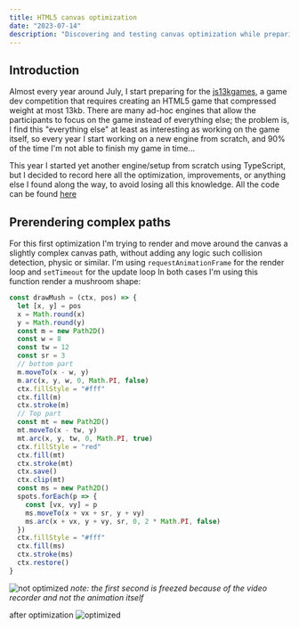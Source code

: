 ```yaml
---
title: HTML5 canvas optimization
date: "2023-07-14"
description: "Discovering and testing canvas optimization while preparing for the js13kgames 2023"
---
```


## Introduction

Almost every year around July, I start preparing for the [js13kgames](https://js13kgames.com/), a game dev competition that requires creating an HTML5 game that compressed weight at most 13kb. There are many ad-hoc engines that allow the participants to focus on the game instead of everything else; the problem is, I find this "everything else" at least as interesting as working on the game itself, so every year I start working on a new engine from scratch, and 90% of the time I'm not able to finish my game in time...

This year I started yet another engine/setup from scratch using TypeScript, but I decided to record here all the optimization, improvements, or anything else I found along the way, to avoid losing all this knowledge.
All the code can be found [here](https://github.com/obiSerra/jsk13k-2023-engine)

## Prerendering complex paths

For this first optimization I'm trying to render and move around the canvas a slightly complex canvas path, without adding any logic such collision detection, physic or similar.
I'm using `requestAnimationFrame` for the render loop and `setTimeout` for the update loop
In both cases I'm using this function render a mushroom shape:

```ts
const drawMush = (ctx, pos) => {
  let [x, y] = pos
  x = Math.round(x)
  y = Math.round(y)
  const m = new Path2D()
  const w = 8
  const tw = 12
  const sr = 3
  // bottom part
  m.moveTo(x - w, y)
  m.arc(x, y, w, 0, Math.PI, false)
  ctx.fillStyle = "#fff"
  ctx.fill(m)
  ctx.stroke(m)
  // Top part
  const mt = new Path2D()
  mt.moveTo(x - tw, y)
  mt.arc(x, y, tw, 0, Math.PI, true)
  ctx.fillStyle = "red"
  ctx.fill(mt)
  ctx.stroke(mt)
  ctx.save()
  ctx.clip(mt)
  const ms = new Path2D()
  spots.forEach(p => {
    const [vx, vy] = p
    ms.moveTo(x + vx + sr, y + vy)
    ms.arc(x + vx, y + vy, sr, 0, 2 * Math.PI, false)
  })
  ctx.fillStyle = "#fff"
  ctx.fill(ms)
  ctx.stroke(ms)
  ctx.restore()
}
```

![not optimized](./not-optimized.gif)
_note: the first second is freezed because of the video recorder and not the animation itself_

after optimization
![optimized](./optimized.gif)
